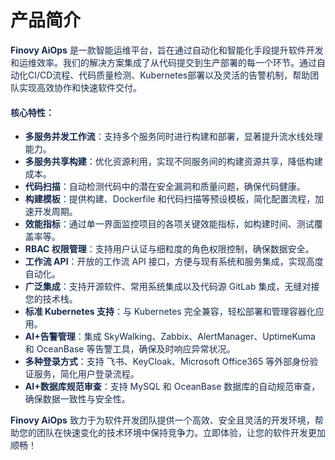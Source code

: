# 产品简介

**<font style="color:rgb(23, 43, 77);">Finovy AiOps</font>**<font style="color:rgb(23, 43, 77);"> 是一款智能运维平台，旨在通过自动化和智能化手段提升软件开发和运维效率。我们的解决方案集成了从代码提交到生产部署的每一个环节。通过自动化CI/CD流程、代码质量检测、Kubernetes部署以及灵活的告警机制，帮助团队实现高效协作和快速软件交付。</font>

#### **<font style="color:rgb(23, 43, 77);">核心特性：</font>**
+ **<font style="color:rgb(23, 43, 77);">多服务并发工作流</font>**<font style="color:rgb(23, 43, 77);">：支持多个服务同时进行构建和部署，显著提升流水线处理能力。</font>
+ **<font style="color:rgb(23, 43, 77);">多服务共享构建</font>**<font style="color:rgb(23, 43, 77);">：优化资源利用，实现不同服务间的构建资源共享，降低构建成本。</font>
+ **<font style="color:rgb(23, 43, 77);">代码扫描</font>**<font style="color:rgb(23, 43, 77);">：自动检测代码中的潜在安全漏洞和质量问题，确保代码健康。</font>
+ **<font style="color:rgb(23, 43, 77);">构建模板</font>**<font style="color:rgb(23, 43, 77);">：提供构建、Dockerfile 和代码扫描等预设模板，简化配置流程，加速开发周期。</font>
+ **<font style="color:rgb(23, 43, 77);">效能指标</font>**<font style="color:rgb(23, 43, 77);">：通过单一界面监控项目的各项关键效能指标，如构建时间、测试覆盖率等。</font>
+ **<font style="color:rgb(23, 43, 77);">RBAC 权限管理</font>**<font style="color:rgb(23, 43, 77);">：支持用户认证与细粒度的角色权限控制，确保数据安全。</font>
+ **<font style="color:rgb(23, 43, 77);">工作流 API</font>**<font style="color:rgb(23, 43, 77);">：开放的工作流 API 接口，方便与现有系统和服务集成，实现高度自动化。</font>
+ **<font style="color:rgb(23, 43, 77);">广泛集成</font>**<font style="color:rgb(23, 43, 77);">：支持开源软件、常用系统集成以及代码源 GitLab 集成，无缝对接您的技术栈。</font>
+ **<font style="color:rgb(23, 43, 77);">标准 Kubernetes 支持</font>**<font style="color:rgb(23, 43, 77);">：与 Kubernetes 完全兼容，轻松部署和管理容器化应用。</font>
+ **<font style="color:rgb(23, 43, 77);">AI+告警管理</font>**<font style="color:rgb(23, 43, 77);">：集成 SkyWalking、Zabbix、AlertManager、UptimeKuma 和 OceanBase 等告警工具，确保及时响应异常状况。</font>
+ **<font style="color:rgb(23, 43, 77);">多种登录方式</font>**<font style="color:rgb(23, 43, 77);">：支持 飞书、KeyCloak、Microsoft Office365 等外部身份验证服务，简化用户登录流程。</font>
+ **<font style="color:rgb(23, 43, 77);">AI+数据库规范审查</font>**<font style="color:rgb(23, 43, 77);">：支持 MySQL 和 OceanBase 数据库的自动规范审查，确保数据一致性与安全性。</font>



**<font style="color:rgb(23, 43, 77);">Finovy AiOps</font>**<font style="color:rgb(23, 43, 77);"> 致力于为软件开发团队提供一个高效、安全且灵活的开发环境，帮助您的团队在快速变化的技术环境中保持竞争力。立即体验，让您的软件开发更加顺畅！</font>

